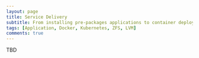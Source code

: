 ```yaml
---
layout: page
title: Service Delivery
subtitle: From installing pre-packages applications to container deployment
tags: [Application, Docker, Kubernetes, ZFS, LVM]
comments: true
---
```

TBD
